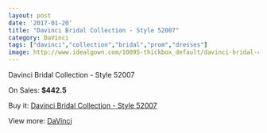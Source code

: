 ```yaml
---
layout: post
date: '2017-01-20'
title: "Davinci Bridal Collection - Style 52007"
category: DaVinci
tags: ["davinci","collection","bridal","prom","dresses"]
image: http://www.idealgown.com/10095-thickbox_default/davinci-bridal-collection-style-52007.jpg
---
```

Davinci Bridal Collection - Style 52007

On Sales: **$442.5**
<a href="https://www.idealgown.com/en/davinci/4158-davinci-bridal-collection-style-52007.html"><amp-img layout="responsive" width="600" height="600" src="//www.idealgown.com/10095-thickbox_default/davinci-bridal-collection-style-52007.jpg" alt="Davinci Bridal Collection - Style 52007 0" /></a>
<a href="https://www.idealgown.com/en/davinci/4158-davinci-bridal-collection-style-52007.html"><amp-img layout="responsive" width="600" height="600" src="//www.idealgown.com/10096-thickbox_default/davinci-bridal-collection-style-52007.jpg" alt="Davinci Bridal Collection - Style 52007 1" /></a>

Buy it: [Davinci Bridal Collection - Style 52007](https://www.idealgown.com/en/davinci/4158-davinci-bridal-collection-style-52007.html "Davinci Bridal Collection - Style 52007")

View more: [DaVinci](https://www.idealgown.com/en/48-davinci "DaVinci")